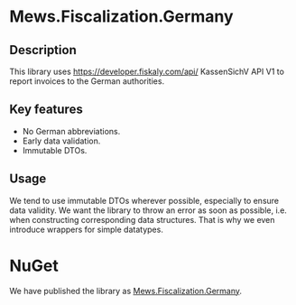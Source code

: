 # Mews.Fiscalization.Germany

## Description
This library uses https://developer.fiskaly.com/api/ KassenSichV API V1 to report invoices to the German authorities.

## Key features
- No German abbreviations.
- Early data validation.
- Immutable DTOs.

## Usage
We tend to use immutable DTOs wherever possible, especially to ensure data validity.
We want the library to throw an error as soon as possible, i.e. when constructing corresponding data structures.
That is why we even introduce wrappers for simple datatypes.

# NuGet

We have published the library as [Mews.Fiscalization.Germany](https://www.nuget.org/packages/Mews.Fiscalization.Germany/).
